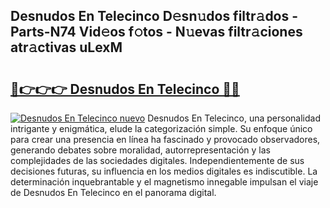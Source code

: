 ## Desnudos En Telecinco D𝚎sn𝚞dos filtr𝚊dos - Parts-N74 Vid𝚎os f𝚘tos - N𝚞evas filtr𝚊ciones atr𝚊ctivas uLexM

# <h2><a href="http://mbc3kpb.tromn.icu/?c=Desnudos+En+Telecinco">🔗👉👉👉 Desnudos En Telecinco 🔗🔗</a></h2>

[![Desnudos En Telecinco nuevo](https://i.imgur.com/pEAQMta.gif)](http://mbc3kpb.tromn.icu/?c=Desnudos+En+Telecinco)
Desnudos En Telecinco, una personalidad intrigante y enigmática, elude la categorización simple. Su enfoque único para crear una presencia en línea ha fascinado y provocado observadores, generando debates sobre moralidad, autorrepresentación y las complejidades de las sociedades digitales. Independientemente de sus decisiones futuras, su influencia en los medios digitales es indiscutible. La determinación inquebrantable y el magnetismo innegable impulsan el viaje de Desnudos En Telecinco en el panorama digital.

